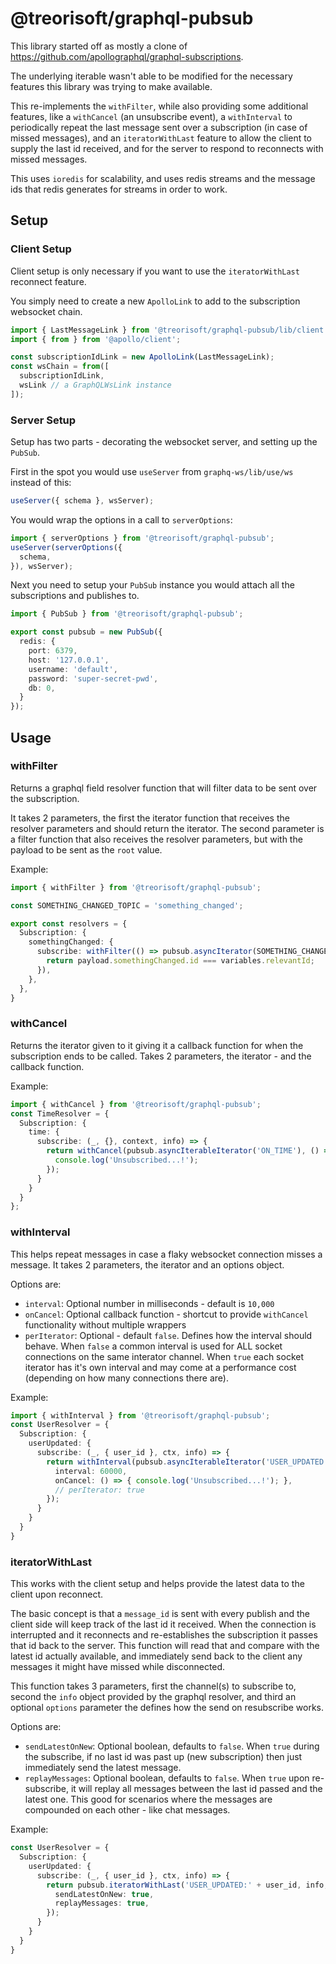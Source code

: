 # @treorisoft/graphql-pubsub

This library started off as mostly a clone of https://github.com/apollographql/graphql-subscriptions.

The underlying iterable wasn't able to be modified for the necessary features this library was trying to make available.

This re-implements the `withFilter`, while also providing some additional features, like a `withCancel` (an unsubscribe event), a `withInterval` to periodically repeat the last message sent over a subscription (in case of missed messages), and an `iteratorWithLast` feature to allow the client to supply the last id received, and for the server to respond to reconnects with missed messages.

This uses `ioredis` for scalability, and uses redis streams and the message ids that redis generates for streams in order to work.

## Setup

### Client Setup

Client setup is only necessary if you want to use the `iteratorWithLast` reconnect feature.

You simply need to create a new `ApolloLink` to add to the subscription websocket chain.

```ts
import { LastMessageLink } from '@treorisoft/graphql-pubsub/lib/client';
import { from } from '@apollo/client';

const subscriptionIdLink = new ApolloLink(LastMessageLink);
const wsChain = from([
  subscriptionIdLink,
  wsLink // a GraphQLWsLink instance
]);
```

### Server Setup

Setup has two parts - decorating the websocket server, and setting up the `PubSub`.

First in the spot you would use `useServer` from `graphq-ws/lib/use/ws` instead of this:

```ts
useServer({ schema }, wsServer);
```

You would wrap the options in a call to `serverOptions`:

```ts
import { serverOptions } from '@treorisoft/graphql-pubsub';
useServer(serverOptions({
  schema,
}), wsServer);
```

Next you need to setup your `PubSub` instance you would attach all the subscriptions and publishes to.

```ts
import { PubSub } from '@treorisoft/graphql-pubsub';

export const pubsub = new PubSub({
  redis: {
    port: 6379,
    host: '127.0.0.1',
    username: 'default',
    password: 'super-secret-pwd',
    db: 0,
  }
});
```

## Usage

### withFilter

Returns a graphql field resolver function that will filter data to be sent over the subscription.

It takes 2 parameters, the first the iterator function that receives the resolver parameters and should return the iterator.  The second parameter is a filter function that also receives the resolver parameters, but with the payload to be sent as the `root` value.

Example:
```ts
import { withFilter } from '@treorisoft/graphql-pubsub';

const SOMETHING_CHANGED_TOPIC = 'something_changed';

export const resolvers = {
  Subscription: {
    somethingChanged: {
      subscribe: withFilter(() => pubsub.asyncIterator(SOMETHING_CHANGED_TOPIC), (payload, variables) => {
        return payload.somethingChanged.id === variables.relevantId;
      }),
    },
  },
}
```

### withCancel

Returns the iterator given to it giving it a callback function for when the subscription ends to be called.  Takes 2 parameters, the iterator - and the callback function.

Example:
```ts
import { withCancel } from '@treorisoft/graphql-pubsub';
const TimeResolver = {
  Subscription: {
    time: {
      subscribe: (_, {}, context, info) => {
        return withCancel(pubsub.asyncIterableIterator('ON_TIME'), () => {
          console.log('Unsubscribed...!');
        });
      }
    }
  }
};
```

### withInterval

This helps repeat messages in case a flaky websocket connection misses a message. It takes 2 parameters, the iterator and an options object.

Options are:
- `interval`: Optional number in milliseconds - default is `10,000`
- `onCancel`: Optional callback function - shortcut to provide `withCancel` functionality without multiple wrappers
- `perIterator`: Optional - default `false`. Defines how the interval should behave. When `false` a common interval is used for ALL socket connections on the same interator channel. When `true` each socket iterator has it's own interval and may come at a performance cost (depending on how many connections there are).

Example:
```ts
import { withInterval } from '@treorisoft/graphql-pubsub';
const UserResolver = {
  Subscription: {
    userUpdated: {
      subscribe: (_, { user_id }, ctx, info) => {
        return withInterval(pubsub.asyncIterableIterator('USER_UPDATED:' + user_id), {
          interval: 60000,
          onCancel: () => { console.log('Unsubscribed...!'); },
          // perIterator: true
        });
      }
    }
  }
}
```

### iteratorWithLast

This works with the client setup and helps provide the latest data to the client upon reconnect.

The basic concept is that a `message_id` is sent with every publish and the client side will keep track of the last id it received. When the connection is interrupted and it reconnects and re-establishes the subscription it passes that id back to the server. This function will read that and compare with the latest id actually available, and immediately send back to the client any messages it might have missed while disconnected.

This function takes 3 parameters, first the channel(s) to subscribe to, second the `info` object provided by the graphql resolver, and third an optional `options` parameter the defines how the send on resubscribe works.

Options are:
- `sendLatestOnNew`: Optional boolean, defaults to `false`. When `true` during the subscribe, if no last id was past up (new subscription) then just immediately send the latest message.
- `replayMessages`: Optional boolean, defaults to `false`. When `true` upon re-subscribe, it will replay all messages between the last id passed and the latest one. This good for scenarios where the messages are compounded on each other - like chat messages.

Example:
```ts
const UserResolver = {
  Subscription: {
    userUpdated: {
      subscribe: (_, { user_id }, ctx, info) => {
        return pubsub.iteratorWithLast('USER_UPDATED:' + user_id, info, {
          sendLatestOnNew: true,
          replayMessages: true,
        });
      }
    }
  }
}
```